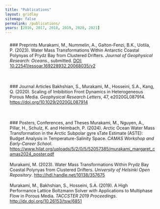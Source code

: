 ```yaml
---
title: "Publications"
layout: gridlay
sitemap: false
permalink: /publications/
years: [2016, 2017, 2018, 2019, 2020, 2021]
---
```


<style>
.jumbotron{
    padding:3%;
    padding-bottom:10px;
    padding-top:10px;
    margin-top:10px;
    margin-bottom:30px;
}
</style>

<div class="jumbotron">
### Preprints
Murakami, M., Nummelin, A., Galton-Fenzi, B.K., Uotila, P. (2023). Water Mass Transformations Within Antarctic Coastal Polynyas of Prydz Bay from Clustered Drifters. <em>Journal of Geophysical Research: Oceans.</em>, submitted. <a href="https://essopenarchive.org/doi/full/10.22541/essoar.169228932.20068035">DOI: 10.22541/essoar.169228932.20068035/v2</a>
</div>

<div class="jumbotron">
### Journal Articles
Bakhshian, S., Murakami, M., Hosseini, S.A., Kang, Q. (2020). Scaling of Imbibition Front Dynamics in Heterogeneous Porous Media. <em>Geophysical Research Letters</em>, 47, e2020GL087914. <a href="https://doi.org/10.1029/2020GL087914">https://doi.org/10.1029/2020GL087914</a>
</div>

<div class="jumbotron">
### Posters, Conferences, and Theses
Murakami, M., Nguyen, A., Pillar, H., Schulz, K. and Heimbach, P. (2024). Arctic Ocean Water Mass Transformation in the Arctic Subpolar gyre sTate Estimate (ASTE): Budget Analysis in Temperature-Salinity Space. <em>CAMAS Workshop and Early-Career School</em>. <a href="https://www.hilat.org/uploads/5/2/0/5/52057385/murakami_margaret_camas2024_poster.pdf">https://www.hilat.org/uploads/5/2/0/5/52057385/murakami_margaret_camas2024_poster.pdf</a><br><br>
Murakami, M. (2023). Water Mass Transformations Within Prydz Bay Coastal Polynyas from Clustered Drifters. <em>University of Helsinki Open Repository</em>. <a href="http://hdl.handle.net/10138/357675">http://hdl.handle.net/10138/357675</a><br><br>
Murakami, M., Bakhshian, S., Hosseini, S.A. (2019). A High Performance Lattice Boltzmann Solver with Applications to Multiphase Flow in Porous Media. <em>TACCSTER 2019 Proceedings</em>. <a href="http://dx.doi.org/10.26153/tsw/6851">http://dx.doi.org/10.26153/tsw/6851</a>
</div>
